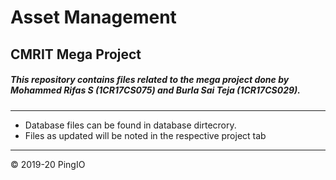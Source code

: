 # Asset Management
## CMRIT Mega Project

##### This repository contains files related to the mega project done by Mohammed Rifas S (1CR17CS075) and Burla Sai Teja (1CR17CS029).
_____________________________________________
- Database files can be found in database dirtecrory.
- Files as updated will be noted in the respective project tab
____________________________________________
&copy; 2019-20 PingIO
